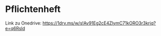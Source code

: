 # Pflichtenheft 


Link zu Onedrive: https://1drv.ms/w/s!Av91Eg2cE4ZlymC71kORO3r3krjq?e=q6Rsld






















